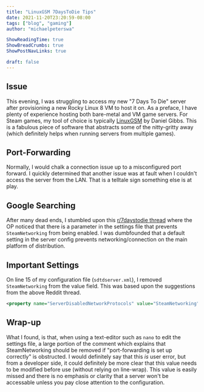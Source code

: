 ```yaml
---
title: "LinuxGSM 7DaysToDie Tips"
date: 2021-11-20T23:20:59-08:00
tags: ["blog", "gaming"]
author: "michaelpeterswa"

ShowReadingTime: true
ShowBreadCrumbs: true
ShowPostNavLinks: true

draft: false
---
```

## Issue
This evening, I was struggling to access my new "7 Days To Die" server after provisioning a new Rocky Linux 8 VM to host it on. As a preface, I have plenty of experience hosting both bare-metal and VM game servers. For Steam games, my tool of choice is typically [LinuxGSM](https://github.com/GameServerManagers/LinuxGSM/) by Daniel Gibbs. This is a fabulous piece of software that abstracts some of the nitty-gritty away (which definitely helps when running servers from multiple games).
## Port-Forwarding
Normally, I would chalk a connection issue up to a misconfigured port forward.  I quickly determined that another issue was at fault when I couldn't access the server from the LAN. That is a telltale sign something else is at play.
## Google Searching
After many dead ends, I stumbled upon this [r/7daystodie thread](https://www.reddit.com/r/7daystodie/comments/n10crs/solution_for_timed_out_issue_on_a_dedicated/) where the OP noticed that there is a parameter in the settings file that prevents `SteamNetworking` from being enabled. I was dumbfounded that a default setting in the server config prevents networking/connection on the main platform of distribution.
## Important Settings
On line 15 of my configuration file (`sdtdserver.xml`), I removed `SteamNetworking` from the value field. This was based upon the suggestions from the above Reddit thread. 
```XML
<property name="ServerDisabledNetworkProtocols" value="SteamNetworking"/>      <!-- Networking protocols that should not be used. Separated by comma. Possible values: LiteNetLib, SteamNetworking. Dedicated servers should disable SteamNetworking if there is no NAT router in between your users and the server or when port-forwarding is set up correctly -->
```

## Wrap-up
What I found, is that, when using a text-editor such as `nano` to edit the settings file, a large portion of the comment which explains that SteamNetworking should be removed if "port-forwarding is set up correctly" is obstructed. I would definitely say that this *is* user error, but from a developer side, it could definitely be more clear that this value needs to be modified before use (without relying on line-wrap). This value is easily missed and there is no emphasis or clarity that a server won't be accessable unless you pay close attention to the configuration.